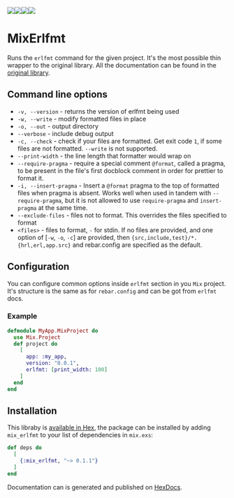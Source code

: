 [![](https://img.shields.io/hexpm/dt/mix_erlfmt.svg?style=flat-square)](https://hex.pm/packages/mix_erlfmt)[![](https://img.shields.io/hexpm/v/mix_erlfmt.svg?style=flat-square)](https://hex.pm/packages/mix_erlfmt)[![](https://img.shields.io/hexpm/l/mix_erlfmt.svg?style=flat-square)](https://hex.pm/packages/mix_erlfmt)[![](https://img.shields.io/maintenance/yes/2021.svg?style=flat-square)](https://github.com/Virviil/mix_erlfmt)

# MixErlfmt

Runs the `erlfmt` command for the given project. It's the most possible thin wrapper
to the original library. All the documentation can be found in the [original library](https://hex.pm/packages/erlfmt).

## Command line options

* `-v, --version` - returns the version of erlfmt being used
* `-w, --write` - modify formatted files in place
* `-o, --out` - output directory
* `--verbose` - include debug output
* `-c, --check` - check if your files are formatted. Get exit code `1`,
    if some files are not formatted. `--write` is not supported.
* `--print-width` - the line length that formatter would wrap on
* `--require-pragma` - require a special comment `@format`, called a pragma,
    to be present in the file's first docblock comment in order for prettier to format it.
* `-i, --insert-pragma` - Insert a `@format` pragma to the top of formatted files when pragma is absent.
    Works well when used in tandem with `--require-pragma`,
    but it is not allowed to use `require-pragma` and `insert-pragma` at the same time.
* `--exclude-files` - files not to format. This overrides the files specified to format
* `<files>` - files to format, `-` for stdin. If no files are provided,
    and one option of [`-w`, `-o`, `-c`] are provided,
    then `{src,include,test}/*.{hrl,erl,app.src}` and rebar.config are specified as the default.

## Configuration
You can configure common options inside `erlfmt` section in you `Mix` project.
It's structure is the same as for `rebar.config` and can be got from `erlfmt` docs.

### Example

```elixir
defmodule MyApp.MixProject do
  use Mix.Project
  def project do
    [
      app: :my_app,
      version: "0.0.1",
      erlfmt: [print_width: 100]
    ]
  end
end
```

## Installation

This libraby is [available in Hex](https://hex.pm/packages/mix_erlfmt), the package can be installed
by adding `mix_erlfmt` to your list of dependencies in `mix.exs`:

```elixir
def deps do
  [
    {:mix_erlfmt, "~> 0.1.1"}
  ]
end
```

Documentation can is generated and published on [HexDocs](https://hexdocs.pm/mix_erlfmt).
